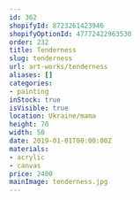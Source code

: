 ```yaml
---
id: 362
shopifyId: 8723261423946
shopifyOptionId: 47772422963530
order: 232
title: Tenderness
slug: tenderness
url: art-works/tenderness
aliases: []
categories:
- painting
inStock: true
isVisible: true
location: Ukraine/mama
height: 70
width: 50
date: 2019-01-01T00:00:00Z
materials:
- acrylic
- canvas
price: 2400
mainImage: tenderness.jpg
---
```


